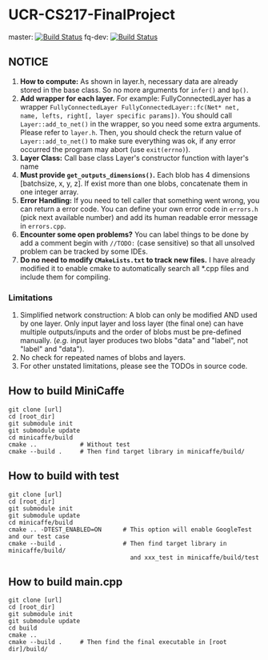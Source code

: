 # UCR-CS217-FinalProject

master: [![Build Status](https://travis-ci.com/DavyVan/UCR-CS217-FinalProject.svg?token=aPmAPRxERpUR8kmR2XzD&branch=master)](https://travis-ci.com/DavyVan/UCR-CS217-FinalProject)
fq-dev: [![Build Status](https://travis-ci.com/DavyVan/UCR-CS217-FinalProject.svg?token=aPmAPRxERpUR8kmR2XzD&branch=fq-dev)](https://travis-ci.com/DavyVan/UCR-CS217-FinalProject)

## NOTICE

1. __How to compute:__ As shown in layer.h, necessary data are already stored in the base class. So no more arguments for `infer()` and `bp()`. 
1. __Add wrapper for each layer.__ For example: FullyConnectedLayer has a wrapper `FullyConnectedLayer FullyConnectedLayer::fc(Net* net, name, lefts, right[, layer specific params])`. You should call `Layer::add_to_net()` in the wrapper, so you need some extra arguments. Please refer to `layer.h`. Then, you should check the return value of `Layer::add_to_net()` to make sure everything was ok, if any error occurred the program may abort (use `exit(errno)`). 
2. __Layer Class:__ Call base class Layer's constructor function with layer's name
3. __Must provide `get_outputs_dimensions()`.__ Each blob has 4 dimensions \[batchsize, x, y, z\]. If exist more than one blobs, concatenate them in one integer array.
5. __Error Handling:__ If you need to tell caller that something went wrong, you can return a error code. You can define your own error code in `errors.h` (pick next available number) and add its human readable error message in `errors.cpp`.
1. __Encounter some open problems?__ You can label things to be done by add a comment begin with `//TODO:` (case sensitive) so that all unsolved problem can be tracked by some IDEs.
1. __Do no need to modify `CMakeLists.txt` to track new files.__ I have already modified it to enable cmake to automatically search all *.cpp files and include them for compiling.

### Limitations
1. Simplified network construction: A blob can only be modified AND used by one layer. Only input layer and loss layer (the final one) can have multiple outputs/inputs and the order of blobs must be pre-defined manually. (_e.g._ input layer produces two blobs "data" and "label", not "label" and "data").
2. No check for repeated names of blobs and layers.
1. For other unstated limitations, please see the TODOs in source code. 

## How to build MiniCaffe

    git clone [url]  
    cd [root_dir]  
    git submodule init  
    git submodule update
    cd minicaffe/build  
    cmake ..            # Without test
    cmake --build .     # Then find target library in minicaffe/build/ 


## How to build with test

    git clone [url]
    cd [root_dir]
    git submodule init
    git submodule update
    cd minicaffe/build
    cmake .. -DTEST_ENABLED=ON      # This option will enable GoogleTest and our test case
    cmake --build .                 # Then find target library in minicaffe/build/ 
                                      and xxx_test in minicaffe/build/test

## How to build main.cpp

    git clone [url]
    cd [root_dir]
    git submodule init
    git submodule update
    cd build
    cmake ..
    cmake --build .     # Then find the final executable in [root dir]/build/

